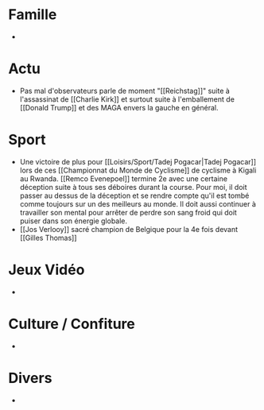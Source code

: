 # Famille
- 
# Actu
- Pas mal d'observateurs parle de moment "[[Reichstag]]" suite à l'assassinat de [[Charlie Kirk]] et surtout suite à l'emballement de [[Donald Trump]] et des MAGA envers la gauche en général.
# Sport
- Une victoire de plus pour [[Loisirs/Sport/Tadej Pogacar|Tadej Pogacar]] lors de ces [[Championnat du Monde de Cyclisme]] de cyclisme à Kigali au Rwanda. [[Remco Evenepoel]] termine 2e avec une certaine déception suite à tous ses déboires durant la course. Pour moi, il doit passer au dessus de la déception et se rendre compte qu'il est tombé comme toujours sur un des meilleurs au monde. Il doit aussi continuer à travailler son mental pour arrêter de perdre son sang froid qui doit puiser dans son énergie globale.
- [[Jos Verlooy]] sacré champion de Belgique pour la 4e fois devant [[Gilles Thomas]]
# Jeux Vidéo
- 
# Culture / Confiture
- 
# Divers
- 
